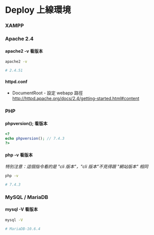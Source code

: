 # Deploy 上線環境

### XAMPP

### Apache 2.4
#### apache2 -v 看版本
```sh
apache2 -v

# 2.4.51
```
#### httpd.conf
- DocumentRoot - 設定 webapp 路徑  
  http://httpd.apache.org/docs/2.4/getting-started.html#content

### PHP
#### phpversion(); 看版本
```php
<?
echo phpversion(); // 7.4.3
?>
```
#### php -v 看版本
*特別注意：這個指令看的是 "cli 版本"，"cli 版本"不見得跟 "網站版本" 相同*
```sh
php -v

# 7.4.3
```

### MySQL / MariaDB
#### mysql -V 看版本
```sh
mysql -V

# MariaDB-10.6.4
```
